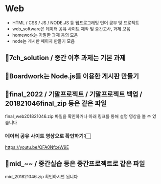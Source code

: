 # Web
+ HTML / CSS / JS / NODE.JS 등 웹프로그래밍 언어 공부 및 프로젝트 
+ web_software은 데이터 공유 사이트 제작 및 중간고사, 과제 모음
+ homework는 자잘한 과제 등의 모음
+ node는 게시판 페이지 만들기 모음

## 🐾7ch_solution / 중간 이후 과제는 기본 과제
## 🐾Boardwork는 Node.js를 이용한 게시판 만들기
## 🐾final_2022 / 기말프로젝트 / 기말프로젝트 백업 / 201821046final_zip 등은 같은 파일
final_web201821046.zip 파일을 확인하거나 아래 링크를 통해 설명 영상을 볼 수 있습니다
### 데이터 공유 사이트 영상으로 확인하기👇🏻
https://youtu.be/QFA0NfceW9E
## 🐾mid_~~ / 중간실습 등은 중간프로젝트로 같은 파일
mid_201821046.zip 확인하시면 됩니다
